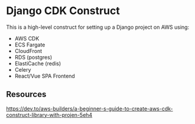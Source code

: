 # Django CDK Construct

This is a high-level construct for setting up a Django project on AWS using:

- AWS CDK
- ECS Fargate
- CloudFront
- RDS (postgres)
- ElastiCache (redis)
- Celery
- React/Vue SPA Frontend

## Resources

https://dev.to/aws-builders/a-beginner-s-guide-to-create-aws-cdk-construct-library-with-projen-5eh4